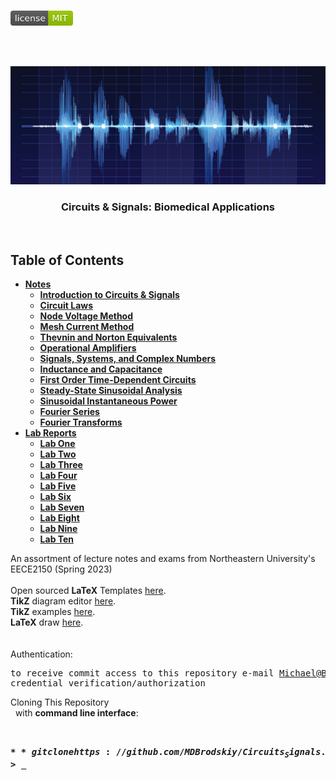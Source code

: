 <!-- PROJECT LOGO -->
<br />
<p align="left">
  <a href="https://github.com/MDBrodskiy/Circuits_Signals/tree/master/LICENSE">
    <img src="images/LicenseImage.svg" alt="license" width="100" height="24"></a>
</p>
<br/>
<br/>

<!-- BACKGROUND & TITLE -->
<p align="center">
  <a href="https://github.com/MDBrodskiy/Circuits_Signals">
    <img src="images/background.png" alt="background">
  </a>
  <h3 align="center">Circuits & Signals: Biomedical Applications</h3>
<br />
</p>

<!-- TABLE OF CONTENTS -->
## Table of Contents

* [**Notes**](https://github.com/MDBrodskiy/Circuits_Signals/tree/master/Notes/)
    * [**Introduction to Circuits & Signals**](https://github.com/MDBrodskiy/Circuits_Signals/tree/master/Notes/Section1.pdf)
    * [**Circuit Laws**](https://github.com/MDBrodskiy/Circuits_Signals/tree/master/Notes/Section2.pdf)
    * [**Node Voltage Method**](https://github.com/MDBrodskiy/Circuits_Signals/tree/master/Notes/Section3.pdf)
    * [**Mesh Current Method**](https://github.com/MDBrodskiy/Circuits_Signals/tree/master/Notes/Section4.pdf)
    * [**Thevnin and Norton Equivalents**](https://github.com/MDBrodskiy/Circuits_Signals/tree/master/Notes/Section5.pdf)
    * [**Operational Amplifiers**](https://github.com/MDBrodskiy/Circuits_Signals/tree/master/Notes/Section6.pdf)
    * [**Signals, Systems, and Complex Numbers**](https://github.com/MDBrodskiy/Circuits_Signals/tree/master/Notes/Section7.pdf)
    * [**Inductance and Capacitance**](https://github.com/MDBrodskiy/Circuits_Signals/tree/master/Notes/Section8.pdf)
    * [**First Order Time-Dependent Circuits**](https://github.com/MDBrodskiy/Circuits_Signals/tree/master/Notes/Section9.pdf)
    * [**Steady-State Sinusoidal Analysis**](https://github.com/MDBrodskiy/Circuits_Signals/tree/master/Notes/Section10.pdf)
    * [**Sinusoidal Instantaneous Power**](https://github.com/MDBrodskiy/Circuits_Signals/tree/master/Notes/Section11.pdf)
    * [**Fourier Series**](https://github.com/MDBrodskiy/Circuits_Signals/tree/master/Notes/Section12.pdf)
    * [**Fourier Transforms**](https://github.com/MDBrodskiy/Circuits_Signals/tree/master/Notes/Section13.pdf)
* [**Lab Reports**](https://github.com/MDBrodskiy/Circuits_Signals/tree/master/Lab%20Reports/)
    * [**Lab One**](https://github.com/MDBrodskiy/Circuits_Signals/tree/master/Lab%20Reports/Lab1.pdf)
    * [**Lab Two**](https://github.com/MDBrodskiy/Circuits_Signals/tree/master/Lab%20Reports/Lab2.pdf)
    * [**Lab Three**](https://github.com/MDBrodskiy/Circuits_Signals/tree/master/Lab%20Reports/Lab3.pdf)
    * [**Lab Four**](https://github.com/MDBrodskiy/Circuits_Signals/tree/master/Lab%20Reports/Lab4.pdf)
    * [**Lab Five**](https://github.com/MDBrodskiy/Circuits_Signals/tree/master/Lab%20Reports/Lab5.pdf)
    * [**Lab Six**](https://github.com/MDBrodskiy/Circuits_Signals/tree/master/Lab%20Reports/Lab6.pdf)
    * [**Lab Seven**](https://github.com/MDBrodskiy/Circuits_Signals/tree/master/Lab%20Reports/Lab7.pdf)
    * [**Lab Eight**](https://github.com/MDBrodskiy/Circuits_Signals/tree/master/Lab%20Reports/Lab8.pdf)
    * [**Lab Nine**](https://github.com/MDBrodskiy/Circuits_Signals/tree/master/Lab%20Reports/Lab9.pdf)
    * [**Lab Ten**](https://github.com/MDBrodskiy/Circuits_Signals/tree/master/Lab%20Reports/Lab10.pdf)

<!--
  * [**Chapter 1**](#Notes/Chapter\ 1)
* [**Exams**](#Exams)
* [**Projects**](#Projects)
-->


An assortment of lecture notes and exams from Northeastern University's EECE2150 (Spring 2023)
<br/> <br/> 
Open sourced **LaTeX** Templates [here](https://www.latextemplates.com/).
<br/>
**TikZ** diagram editor [here](https://www.mathcha.io/editor).
<br/>
**TikZ** examples [here](https://www.texample.net/tikz/example).
<br/>
**LaTeX** draw [here](https://www.latexdraw.com/).
<br/> <br/> <br/>
Authentication:   
    <pre>to receive commit access to this repository e-mail Michael@Brodskiy.com for credential verification/authorization</pre>

Cloning This Repository
</br>&nbsp;&nbsp;with **command line interface**:
    <pre>    
    **$** git clone https://github.com/MDBrodskiy/Circuits_Signals.git    
    **$** **>**  **_**
    </pre>
